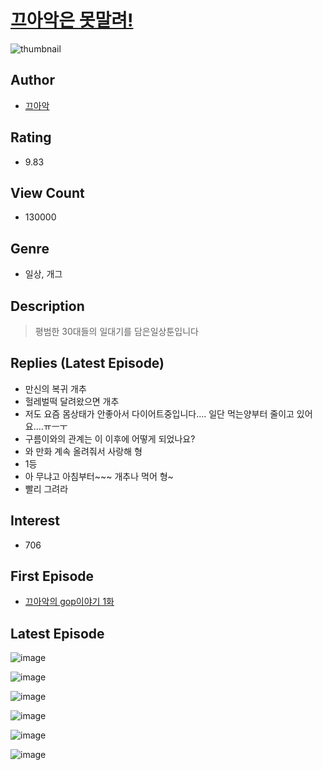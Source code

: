 # [끄아악은 못말려!](https://comic.naver.com/bestChallenge/list?titleId=807059)
![thumbnail](https://image-comic.pstatic.net/user_contents_data/challenge_comic/2023/03/02/363563/upload_3977296630112150841_480x623.jpeg)

## Author
- [끄아악](https://comic.naver.com/artistTitle?id=363563)

## Rating
- 9.83

## View Count
- 130000

## Genre
- 일상, 개그

## Description
> 평범한 30대들의 일대기를 담은일상툰입니다

## Replies (Latest Episode)
- 만신의 복귀 개추
- 헐레벌떡 달려왔으면 개추
- 저도 요즘 몸상태가 안좋아서 다이어트중입니다.... 일단 먹는양부터 줄이고 있어요....ㅠㅡㅜ
- 구름이와의 관계는 이 이후에 어떻게 되었나요?
- 와 만화 계속 올려줘서 사랑해 형
- 1등
- 아 무냐고 아침부터~~~ 개추나 먹어 형~
- 빨리 그려라

## Interest
- 706

## First Episode
- [끄아악의 gop이야기 1화](https://comic.naver.com/bestChallenge/detail?titleId=807059&no=1)

## Latest Episode
![image](https://image-comic.pstatic.net/user_contents_data/challenge_comic/2023/04/29/363563/upload_3703760320613988705.jpeg)

![image](https://image-comic.pstatic.net/user_contents_data/challenge_comic/2023/04/29/363563/upload_3904962156665321314.jpeg)

![image](https://image-comic.pstatic.net/user_contents_data/challenge_comic/2023/04/29/363563/upload_7075829257429463909.jpeg)

![image](https://image-comic.pstatic.net/user_contents_data/challenge_comic/2023/04/29/363563/upload_7293355533320466529.jpeg)

![image](https://image-comic.pstatic.net/user_contents_data/challenge_comic/2023/04/29/363563/upload_3978148957782028852.jpeg)

![image](https://image-comic.pstatic.net/user_contents_data/challenge_comic/2023/04/29/363563/upload_3905853641616549428.jpeg)
